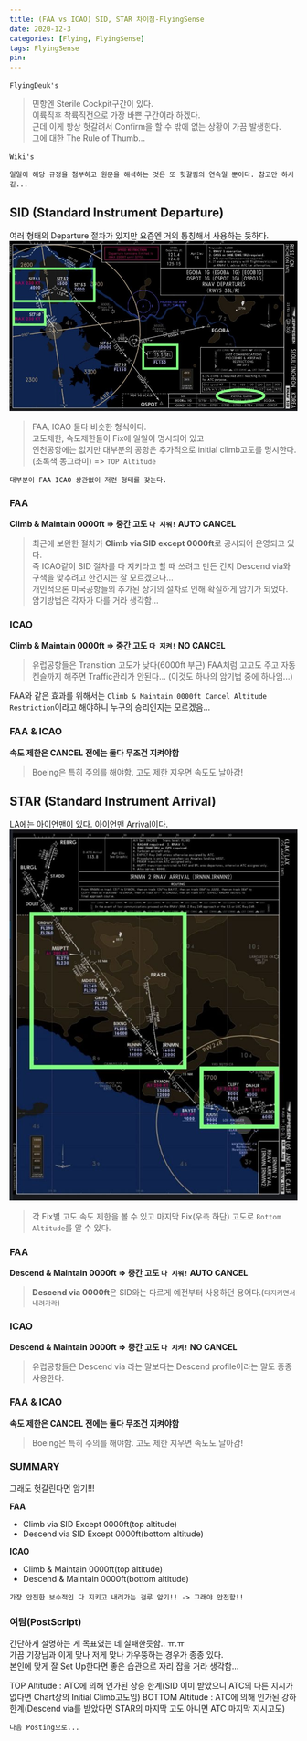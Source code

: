 ```yaml
---
title: (FAA vs ICAO) SID, STAR 차이점-FlyingSense
date: 2020-12-3
categories: [Flying, FlyingSense]
tags: FlyingSense
pin:
---
```


`FlyingDeuk's`
> 민항엔 Sterile Cockpit구간이 있다. <br>
이륙직후 착륙직전으로 가장 바쁜 구간이라 하겠다. <br>
근데 이게 항상 헛갈려서 Confirm을 할 수 밖에 없는 상황이 가끔 발생한다. <br>
그에 대한 The Rule of Thumb...

`Wiki's`
>

`일일이 해당 규정을 첨부하고 원문을 해석하는 것은 또 헛갈림의 연속일 뿐이다. 참고만 하시길...`

## SID (Standard Instrument Departure)
여러 형태의 Departure 절차가 있지만 요즘엔 거의 통칭해서 사용하는 듯하다.
![sid](/img/flying/sense/faaicao/sid.jpg)
>FAA, ICAO 둘다 비슷한 형식이다. <br>
고도제한, 속도제한들이 Fix에 일일이 명시되어 있고 <br>
인천공항에는 없지만 대부분의 공항은 추가적으로 initial climb고도를 명시한다. (초록색 동그라미) => `TOP Altitude`

`대부분이 FAA ICAO 상관없이 저런 형태를 갖는다.`

### FAA
**Climb & Maintain 0000ft => 중간 고도 `다 지워!` AUTO CANCEL**
>최근에 보완한 절차가 **Climb via SID except 0000ft**로 공시되어 운영되고 있다. <br>
즉 ICAO같이 SID 절차를 다 지키라고 할 때 쓰려고 만든 건지 Descend via와 구색을 맞추려고 한건지는 잘 모르겠으나...<br>
개인적으론 미국공항들의 추가된 상기의 절차로 인해 확실하게 암기가 되었다. <br>
암기방법은 각자가 다를 거라 생각함...

### ICAO
__Climb & Maintain 0000ft => 중간 고도 `다 지켜!` NO CANCEL__
>유럽공항들은 Transition 고도가 낮다(6000ft 부근) FAA처럼 고고도 주고 자동 켄슬까지 해주면 Traffic관리가 안된다... (이것도 하나의 암기법 중에 하나임...)

FAA와 같은 효과를 위해서는 `Climb & Maintain 0000ft Cancel Altitude Restriction`이라고 해야하니 누구의 승리인지는 모르겠음...

### FAA & ICAO
**속도 제한은 CANCEL 전에는 둘다 무조건 지켜야함**
>Boeing은 특히 주의를 해야함. 고도 제한 지우면 속도도 날아감!

## STAR (Standard Instrument Arrival)
LA에는 아이언맨이 있다. 아이언맨 Arrival이다.
![star](/img/flying/sense/faaicao/star.jpg)
>각 Fix별 고도 속도 제한을 볼 수 있고 마지막 Fix(우측 하단) 고도로 `Bottom Altitude`를 알 수 있다. <br>

### FAA
**Descend & Maintain 0000ft => 중간 고도 `다 지워!` AUTO CANCEL**
>**Descend via 0000ft**은 SID와는 다르게 예전부터 사용하던 용어다.(`다지키면서 내려가라`) <br>

### ICAO
__Descend & Maintain 0000ft => 중간 고도 `다 지켜!` NO CANCEL__
>유럽공항들은 Descend via 라는 말보다는 Descend profile이라는 말도 종종 사용한다.

### FAA & ICAO
**속도 제한은 CANCEL 전에는 둘다 무조건 지켜야함**
>Boeing은 특히 주의를 해야함. 고도 제한 지우면 속도도 날아감!

### SUMMARY
그래도 헛갈린다면 암기!!!

**FAA**
- Climb via SID Except 0000ft(top altitude)
- Descend via SID Except 0000ft(bottom altitude)

**ICAO**
- Climb & Maintain 0000ft(top altitude)
- Descend & Maintain 0000ft(bottom altitude)

`가장 안전한 보수적인 다 지키고 내려가는 걸루 암기!! -> 그래야 안전함!!`

### 여담(PostScript)
간단하게 설명하는 게 목표였는 데 실패한듯함.. ㅠ.ㅠ <br>
가끔 기장님과 이게 맞나 저게 맞나 갸우뚱하는 경우가 종종 있다. <br>
본인에 맞게 잘 Set Up한다면 좋은 습관으로 자리 잡을 거라 생각함...<br>

TOP Altitude : ATC에 의해 인가된 상승 한계(SID 이미 받았으니 ATC의 다른 지시가 없다면 Chart상의 Initial Climb고도임)
BOTTOM Altitude : ATC에 의해 인가된 강하 한계(Descend via를 받았다면 STAR의 마지막 고도 아니면 ATC 마지막 지시고도)

`다음 Posting으로...`
